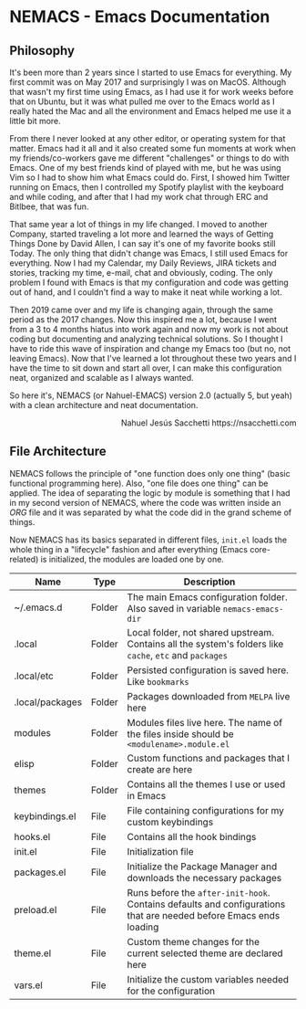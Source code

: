 # NEMACS - Emacs Documentation

## Philosophy

It's been more than 2 years since I started to use Emacs for everything. My first commit was on May 2017 and surprisingly I was on MacOS. Although that wasn't my first time using Emacs, as I had use it for work weeks before that on Ubuntu, but it was what pulled me over to the Emacs world as I really hated the Mac and all the environment and Emacs helped me use it a little bit more.

From there I never looked at any other editor, or operating system for that matter. Emacs had it all and it also created some fun moments at work when my friends/co-workers gave me different "challenges" or things to do with Emacs. One of my best friends kind of played with me, but he was using Vim so I had to show him what Emacs could do. First, I showed him Twitter running on Emacs, then I controlled my Spotify playlist with the keyboard and while coding, and after that I had my work chat through ERC and Bitlbee, that was fun.

That same year a lot of things in my life changed. I moved to another Company, started traveling a lot more and learned the ways of Getting Things Done by David Allen, I can say it's one of my favorite books still Today. The only thing that didn't change was Emacs, I still used Emacs for everything. Now I had my Calendar, my Daily Reviews, JIRA tickets and stories, tracking my time, e-mail, chat and obviously, coding. The only problem I found with Emacs is that my configuration and code was getting out of hand, and I couldn't find a way to make it neat while working a lot.

Then 2019 came over and my life is changing again, through the same period as the 2017 changes. Now this inspired me a lot, because I went from a 3 to 4 months hiatus into work again and now my work is not about coding but documenting and analyzing technical solutions. So I thought I have to ride this wave of inspiration and change my Emacs too (but no, not leaving Emacs). Now that I've learned a lot throughout these two years and I have the time to sit down and start all over, I can make this configuration neat, organized and scalable as I always wanted.

So here it's, NEMACS (or Nahuel-EMACS) version 2.0 (actually 5, but yeah) with a clean architecture and neat documentation.

<p style="text-align: right">
Nahuel Jesús Sacchetti
https://nsacchetti.com
</p>

## File Architecture

NEMACS follows the principle of "one function does only one thing" (basic functional programming here). Also, "one file does one thing" can be applied. The idea of separating the logic by module is something that I had in my second version of NEMACS, where the code was written inside an _ORG_ file and it was separated by what the code did in the grand scheme of things.

Now NEMACS has its basics separated in different files, `init.el` loads the whole thing in a "lifecycle" fashion and after everything (Emacs core-related) is initialized, the modules are loaded one by one.

| Name            | Type   | Description                                                                                                       |
|-----------------|--------|-------------------------------------------------------------------------------------------------------------------|
| ~/.emacs.d      | Folder | The main Emacs configuration folder. Also saved in variable `nemacs-emacs-dir`                                    |
| .local          | Folder | Local folder, not shared upstream. Contains all the system's folders like `cache`, `etc` and `packages`           |
| .local/etc      | Folder | Persisted configuration is saved here. Like `bookmarks`                                                           |
| .local/packages | Folder | Packages downloaded from `MELPA` live here                                                                        |
| modules         | Folder | Modules files live here. The name of the files inside should be `<modulename>.module.el`                          |
| elisp           | Folder | Custom functions and packages that I create are here                                                              |
| themes          | Folder | Contains all the themes I use or used in Emacs                                                                    |
| keybindings.el  | File   | File containing configurations for my custom keybindings                                                          |
| hooks.el        | File   | Contains all the hook bindings                                                                                    |
| init.el         | File   | Initialization file                                                                                               |
| packages.el     | File   | Initialize the Package Manager and downloads the necessary packages                                               |
| preload.el      | File   | Runs before the `after-init-hook`. Contains defaults and configurations that are needed before Emacs ends loading |
| theme.el        | File   | Custom theme changes for the current selected theme are declared here                                             |
| vars.el         | File   | Initialize the custom variables needed for the configuration                                                      |
